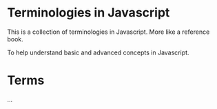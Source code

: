 Terminologies in Javascript
======
This is a collection of terminologies in Javascript. More like a reference book.

To help understand basic and advanced concepts in Javascript.

# Terms

...
